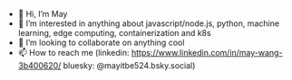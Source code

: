 - 👋 Hi, I’m May
- 👀 I’m interested in anything about javascript/node.js, python, machine learning, edge computing, containerization and k8s 
- 💞️ I’m looking to collaborate on anything cool
- 📫 How to reach me (linkedin: https://www.linkedin.com/in/may-wang-3b400620/   bluesky: @mayitbe524.bsky.social) 
<!---
wjingmei2011/wjingmei2011 is a ✨ special ✨ repository because its `README.md` (this file) appears on your GitHub profile.
You can click the Preview link to take a look at your changes.
--->
